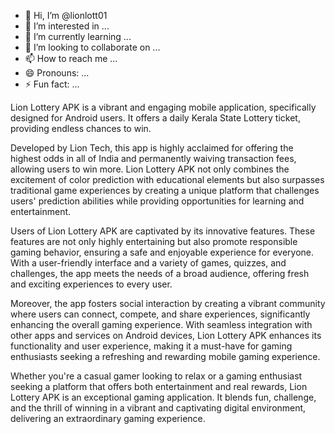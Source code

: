 - 👋 Hi, I’m @lionlott01
- 👀 I’m interested in ...
- 🌱 I’m currently learning ...
- 💞️ I’m looking to collaborate on ...
- 📫 How to reach me ...
- 😄 Pronouns: ...
- ⚡ Fun fact: ...

<!---
lionlott01/lionlott01 is a ✨ special ✨ repository because its `README.md` (this file) appears on your GitHub profile.
You can click the Preview link to take a look at your changes.
--->
Lion Lottery APK is a vibrant and engaging mobile application, specifically designed for Android users. It offers a daily Kerala State Lottery ticket, providing endless chances to win.

Developed by Lion Tech, this app is highly acclaimed for offering the highest odds in all of India and permanently waiving transaction fees, allowing users to win more. Lion Lottery APK not only combines the excitement of color prediction with educational elements but also surpasses traditional game experiences by creating a unique platform that challenges users' prediction abilities while providing opportunities for learning and entertainment.

Users of Lion Lottery APK are captivated by its innovative features. These features are not only highly entertaining but also promote responsible gaming behavior, ensuring a safe and enjoyable experience for everyone. With a user-friendly interface and a variety of games, quizzes, and challenges, the app meets the needs of a broad audience, offering fresh and exciting experiences to every user.

Moreover, the app fosters social interaction by creating a vibrant community where users can connect, compete, and share experiences, significantly enhancing the overall gaming experience. With seamless integration with other apps and services on Android devices, Lion Lottery APK enhances its functionality and user experience, making it a must-have for gaming enthusiasts seeking a refreshing and rewarding mobile gaming experience.

Whether you're a casual gamer looking to relax or a gaming enthusiast seeking a platform that offers both entertainment and real rewards, Lion Lottery APK is an exceptional gaming application. It blends fun, challenge, and the thrill of winning in a vibrant and captivating digital environment, delivering an extraordinary gaming experience.
